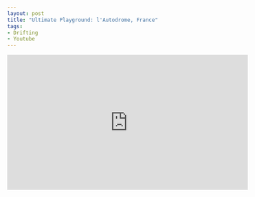 ```yaml
---
layout: post
title: "Ultimate Playground: l'Autodrome, France"
tags:
- Drifting
- Youtube
---
```


<iframe width="560" height="315" src="http://www.youtube.com/embed/4TshFWSsrn8" frameborder="0"> </iframe>
